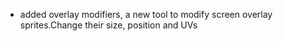 - added overlay modifiers, a new tool to modify screen overlay sprites.Change their size, position and UVs